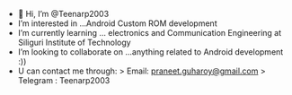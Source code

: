 - 👋 Hi, I’m @Teenarp2003
- I’m interested in ...Android Custom ROM development  
- I’m currently learning ... electronics and Communication Engineering at Siliguri     Institute of Technology 
- I’m looking to collaborate on ...anything related to Android development :))
- U can contact me through: > Email: praneet.guharoy@gmail.com
                            > Telegram : Teenarp2003


<!---
Teenarp2003/Teenarp2003 is a ✨ special ✨ repository because its `README.md` (this file) appears on your GitHub profile.
You can click the Preview link to take a look at your changes.
--->
